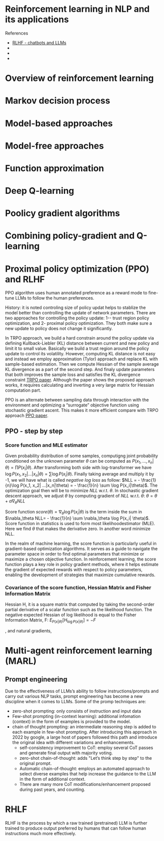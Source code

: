 <h1>Reinforcement learning in NLP and its applications</h1>

References
- [RLHF - chatbots and LLMs](https://learning.oreilly.com/library/view/deep-reinforcement-learning/9798868802737/)
- []()
- []()
- []()

# Overview of reinforcement learning 

# Markov decision process

# Model-based approaches

# Model-free approaches

# Function approximation

# Deep Q-learning


# Poolicy gradient algorithms

# Combining policy-gradient and Q-learning

# Proximal policy optimization (PPO) and RLHF

PPO algorithm uses human annotated preference as a reward mode to fine-tune LLMs to follow the human preferences. 

History: it is noted controling size of policy updat helps to stablize the model better than controlling the update of network parameters. There are two approaches for controlling the policy update: 1-- trust region policy optimization, and 2- proximal policy optimization. They both make sure a new update to policy does not change it significantly. 

In TRPO approach, we build a hard constrain around the policy update via defining Kullback-Liebler (KL) distance between current and new policy and limit it to small value. Basically we build a trust region around the policy update to control its volatility. However, computing KL distance is not easy and instead we employ approximation (Tylor) approach and replace KL with sample-based estimation. Then we compute Hessian of the sample average KL divergence as a part of the second step. And finaly update parameters that both improves the sample loss and satisfies the KL divergence constraint [TRPO paper](https://arxiv.org/pdf/1502.05477). Although the paper shows the proposed approach works, it requires calculating and inverting a very large matrix for Hessian computation part.

PPO is an alternate between sampling data through interaction with the environment and optimizing a “surrogate” objective function using stochastic gradient ascent. This makes it more efficient compare with TRPO approach [PPO paper](). 

## PPO - step by step

### Score function and MLE estimator
Given probability distribution of some samples, computigng joint probability conditioned on the unknown parameter $\theta$ can be computed as $P(x_1, ..., x_n|\theta) = \prod P(x_i|\theta)$. After transforming both side with log-transformer we have $\log P(x_1, x_2| ...|x_n|\theta) = \sum \log P(x_i|\theta)$. Finally taking average and multiply it by -1, we will have what is called _negative log loss_ as follow: $NLL = - \frac{1}{n\}\log P(x_1, x_2| ...|x_n|\theta) =  - \frac{1}{n} \sum \log P(x_i|\theta)$. The optimization goal then will be to minimize $NLL$ w.r.t. $\theta$. In stochastic gradient descent approach, we adjust $\theta$ by computing gradient of $NLL$ w.r.t. $\theta$: $\theta = \theta + \alpha \nabla_\theta NLL$ 

Score function  $score(\theta)  =  \nabla_\theta \log P(x_i| \theta)$ is the term inside the sum in $\nabla_\theta NLL= - \frac{1}{n} \sum \nabla_\theta \log P(x_i| \theta)$. Score function in statistics is used to form most likelihoodestimator (MLE). Here we find $\theta$ that makes the derivative zero. In another word minimize NLL.

In the realm of machine learning, the score function is particularly useful in gradient-based optimization algorithms. It serves as a guide to navigate the parameter space in order to find optimal parameters that minimize or maximize a chosen objective function. In reinforcement learning, the score function plays a key role in policy gradient methods, where it helps estimate the gradient of expected rewards with respect to policy parameters, enabling the development of strategies that maximize cumulative rewards.




### Covariance of the score function, Hessian Matrix and Fisher Information Matrix

Hessian H, it is a square matrix that computed by taking the second-order partial derivative of a scalar function such as the likelihood function. The negative expected Hessian of log likelihood is equal to the Fisher Information Matrix, F: $E_{P(x|\theta)}[H_{\log P(x|\theta)}] = -F$

, and natural gradients,


# Multi-agent reinforcement learning (MARL)



## Prompt engineering
Due to the effectiveness of LLMs’s ability to follow instructions/prompts and carry out various NLP tasks, prompt engineering has become a new discipline when it comes to LLMs. Some of the promp techniques are:
- zero-shot prompting: only consists of instruction and input data
- Few-shot prompting (in-context learning): additional infomation (context) in the form of examples is provided to the model.
- chain of thought prompting: an intermediate reasoning step is added to each example in few-shot prompting. After introducing this approach in 2022 by google, a large host of papers followed this path and introduce the original idea with different variations and enhancements.
  - self-consistency improvement to CoT: employ several CoT passes and generate final output with majority voting.
  - zero-shot chain-of-thought: adds "Let’s think step by step" to the original prompt.
  - Automatic chain-of-thought: employs an automated approach to select diverse examples that help increase the guidance to the LLM in the form of additional context.
  - There are many more CoT modifications/enhancement proposed during past years, and counting.
 
# RHLF
RLHF is the process by which a raw trained (pretrained) LLM is further trained to produce output preferred by humans that can follow human instructions much more effectively.

